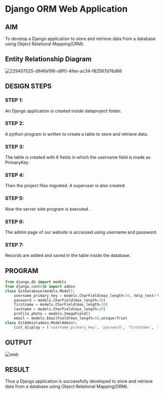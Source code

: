 # Django ORM Web Application

## AIM
To develop a Django application to store and retrieve data from a database using Object Relational Mapping(ORM).

## Entity Relationship Diagram

![229407525-d946e196-d8f0-4fee-ac34-f82567d76d66](https://user-images.githubusercontent.com/121215794/229415466-5f9132bb-46ca-4806-92db-1303c42e547b.png)


## DESIGN STEPS

### STEP 1:
An Django application is created inside dataproject folder.

### STEP 2:
A python program is written to create a table to store and retrieve data.

### STEP 3:
The table is created with 6 fields in which the username field is made as PrimaryKey.

### STEP 4:
Then the project files migrated. A superuser is also created.

### STEP 5:
Now the server side program is executed .

### STEP 6:
The admin page of our website is accessed using username and password.

### STEP 7:
Records are added and saved in the table inside the database.



## PROGRAM

```python
from django.db import models
from django.contrib import admin
class GitDatabase(models.Model):
    username_primary_key = models.CharField(max_length=30, help_text="User name must be unique", primary_key=True,unique=True)
    password = models.CharField(max_length=30)
    firstname = models.CharField(max_length=20)
    lastname = models.CharField(max_length=20)
    profile_photo = models.ImageField()
    email = models.EmailField(max_length=50,unique=True)
class GitAdmin(admin.ModelAdmin):
    list_display = ('username_primary_key', 'password', 'firstname', 'lastname','profile_photo','email')
```


## OUTPUT
![web](https://user-images.githubusercontent.com/121215794/229409662-cd02ffb2-8c80-4e03-a1a3-3fea16d5b154.png)


## RESULT
Thus a Django application is successfully developed to store and retrieve data from a database using Object Relational Mapping(ORM).


